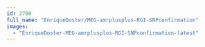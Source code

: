 ```yaml
---
id: 2700
full_name: "EnriqueDoster/MEG-amrplusplus-RGI-SNPconfirmation"
images: 
  - "EnriqueDoster-MEG-amrplusplus-RGI-SNPconfirmation-latest"
---
```


